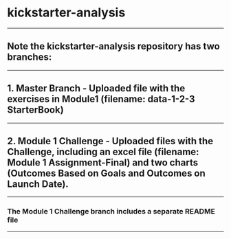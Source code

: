 # kickstarter-analysis
---
## Note the kickstarter-analysis repository has two branches:
--- 
## 1. Master Branch - Uploaded file with the exercises in Module1 (filename: data-1-2-3 StarterBook)
--- 
## 2. Module 1 Challenge - Uploaded files with the Challenge, including an excel file (filename: Module 1 Assignment-Final) and two charts (Outcomes Based on Goals and Outcomes on Launch Date).
---
### The Module 1 Challenge branch includes a separate README file
---

